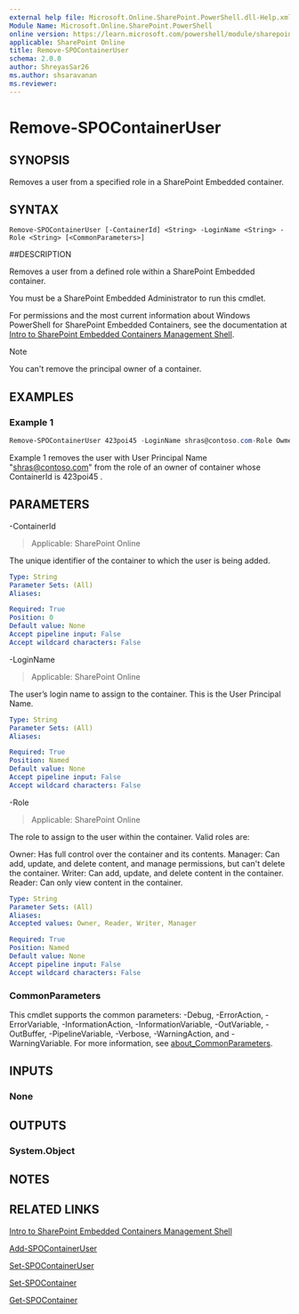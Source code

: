```yaml
---
external help file: Microsoft.Online.SharePoint.PowerShell.dll-Help.xml
Module Name: Microsoft.Online.SharePoint.PowerShell
online version: https://learn.microsoft.com/powershell/module/sharepoint-online/remove-spocontaineruser
applicable: SharePoint Online
title: Remove-SPOContainerUser
schema: 2.0.0
author: ShreyasSar26
ms.author: shsaravanan
ms.reviewer:
---
```


# Remove-SPOContainerUser

## SYNOPSIS

Removes a user from a specified role in a SharePoint Embedded container.

## SYNTAX

```
Remove-SPOContainerUser [-ContainerId] <String> -LoginName <String> -Role <String> [<CommonParameters>]
```

##DESCRIPTION

Removes a user from a defined role within a SharePoint Embedded container.

You must be a SharePoint Embedded Administrator to run this cmdlet.

For permissions and the most current information about Windows PowerShell for SharePoint Embedded Containers, see the documentation at [Intro to SharePoint Embedded Containers Management Shell](/powershell/sharepoint/sharepoint-online/introduction-sharepoint-online-management-shell).

> [!NOTE]
> You can't remove the principal owner of a container.


## EXAMPLES

### Example 1

```powershell
Remove-SPOContainerUser 423poi45 -LoginName shras@contoso.com-Role Owmer
```

Example 1 removes the user with User Principal Name "shras@contoso.com" from the role of an owner of container whose ContainerId is 423poi45 . 

## PARAMETERS

-ContainerId

> Applicable: SharePoint Online

The unique identifier of the container to which the user is being added.

```yaml
Type: String
Parameter Sets: (All)
Aliases:

Required: True
Position: 0
Default value: None
Accept pipeline input: False
Accept wildcard characters: False
```

-LoginName

> Applicable: SharePoint Online

The user’s login name to assign to the container. This is the User Principal Name.

```yaml
Type: String
Parameter Sets: (All)
Aliases:

Required: True
Position: Named
Default value: None
Accept pipeline input: False
Accept wildcard characters: False
```

-Role

> Applicable: SharePoint Online

The role to assign to the user within the container. Valid roles are:

Owner: Has full control over the container and its contents.
Manager: Can add, update, and delete content, and manage permissions, but can't delete the container.
Writer: Can add, update, and delete content in the container.
Reader: Can only view content in the container.


```yaml
Type: String
Parameter Sets: (All)
Aliases:
Accepted values: Owner, Reader, Writer, Manager

Required: True
Position: Named
Default value: None
Accept pipeline input: False
Accept wildcard characters: False
```

### CommonParameters
This cmdlet supports the common parameters: -Debug, -ErrorAction, -ErrorVariable, -InformationAction, -InformationVariable, -OutVariable, -OutBuffer, -PipelineVariable, -Verbose, -WarningAction, and -WarningVariable. For more information, see [about_CommonParameters](/powershell/module/microsoft.powershell.core/about/about_commonparameters).

## INPUTS

### None

## OUTPUTS

### System.Object

## NOTES

## RELATED LINKS

[Intro to SharePoint Embedded Containers Management Shell](/powershell/sharepoint/sharepoint-online/introduction-sharepoint-online-management-shell)

[Add-SPOContainerUser](./Add-SPOContainerUser.md)

[Set-SPOContainerUser](./Set-SPOContainerUser.md)

[Set-SPOContainer](./Set-SPOContainer.md)

[Get-SPOContainer](./Get-SPOContainer.md)

